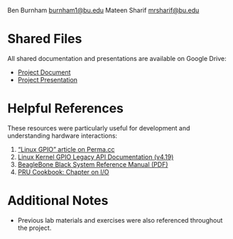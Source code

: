 Ben Burnham burnham1@bu.edu
Mateen Sharif mrsharif@bu.edu

# Shared Files

All shared documentation and presentations are available on Google Drive:

* [Project Document](https://docs.google.com/document/d/1l8qiZ7Sb1GXox2HFJlYbUrVn2NDx5OGNTbLC9Su-rbc/edit?usp=drive_link/)
* [Project Presentation](https://docs.google.com/presentation/d/1NVJiRA32t2KpKkBuPi_mDpwR9x0kDRu33ktXlAMVL_M/edit?usp=drive_link/)


# Helpful References

These resources were particularly useful for development and understanding hardware interactions:

1. [“Linux GPIO” article on Perma.cc](https://perma.cc/WAZ3-DY5V/)
2. [Linux Kernel GPIO Legacy API Documentation (v4.19)](https://www.kernel.org/doc/html/v4.19/driver-api/gpio/legacy.html/)
3. [BeagleBone Black System Reference Manual (PDF)](https://cdn-shop.adafruit.com/datasheets/BBB_SRM.pdf/)
4. [PRU Cookbook: Chapter on I/O](https://docs.beagleboard.org/books/pru-cookbook/06io/io.html/)


# Additional Notes

* Previous lab materials and exercises were also referenced throughout the project.
